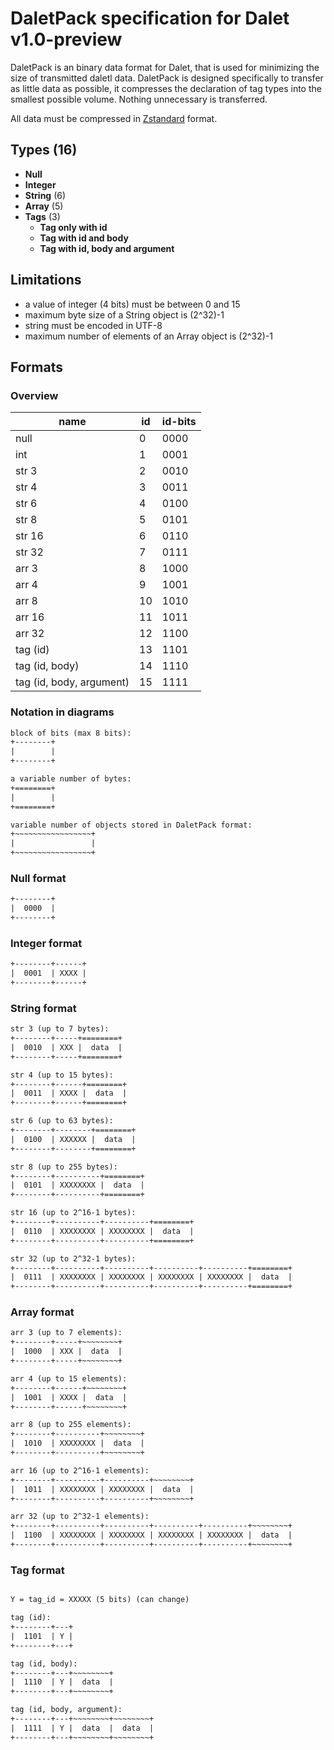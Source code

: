 # DaletPack specification for Dalet v1.0-preview

DaletPack is an binary data format for Dalet, that is used for minimizing the size of transmitted daletl data. DaletPack is designed specifically to transfer as little data as possible, it compresses the declaration of tag types into the smallest possible volume. Nothing unnecessary is transferred.

All data must be compressed in [Zstandard](https://datatracker.ietf.org/doc/html/rfc8878) format.

## Types (16)

- **Null**
- **Integer**
- **String** (6)
- **Array** (5)
- **Tags** (3)
  - **Tag only with id**
  - **Tag with id and body**
  - **Tag with id, body and argument**

## Limitations

- a value of integer (4 bits) must be between 0 and 15
- maximum byte size of a String object is (2^32)-1
- string must be encoded in UTF-8
- maximum number of elements of an Array object is (2^32)-1

## Formats

### Overview

| name                     | id  | id-bits |
| ------------------------ | --- | ------- |
| null                     | 0   | 0000    |
| int                      | 1   | 0001    |
| str 3                    | 2   | 0010    |
| str 4                    | 3   | 0011    |
| str 6                    | 4   | 0100    |
| str 8                    | 5   | 0101    |
| str 16                   | 6   | 0110    |
| str 32                   | 7   | 0111    |
| arr 3                    | 8   | 1000    |
| arr 4                    | 9   | 1001    |
| arr 8                    | 10  | 1010    |
| arr 16                   | 11  | 1011    |
| arr 32                   | 12  | 1100    |
| tag (id)                 | 13  | 1101    |
| tag (id, body)           | 14  | 1110    |
| tag (id, body, argument) | 15  | 1111    |

### Notation in diagrams

```txt
block of bits (max 8 bits):
+--------+
|        |
+--------+

a variable number of bytes:
+========+
|        |
+========+

variable number of objects stored in DaletPack format:
+~~~~~~~~~~~~~~~~~+
|                 |
+~~~~~~~~~~~~~~~~~+
```

### Null format

```txt
+--------+
|  0000  |
+--------+
```

### Integer format

```txt
+--------+------+
|  0001  | XXXX |
+--------+------+
```

### String format

```txt
str 3 (up to 7 bytes):
+--------+-----+========+
|  0010  | XXX |  data  |
+--------+-----+========+

str 4 (up to 15 bytes):
+--------+------+========+
|  0011  | XXXX |  data  |
+--------+------+========+

str 6 (up to 63 bytes):
+--------+--------+========+
|  0100  | XXXXXX |  data  |
+--------+--------+========+

str 8 (up to 255 bytes):
+--------+----------+========+
|  0101  | XXXXXXXX |  data  |
+--------+----------+========+

str 16 (up to 2^16-1 bytes):
+--------+----------+----------+========+
|  0110  | XXXXXXXX | XXXXXXXX |  data  |
+--------+----------+----------+========+

str 32 (up to 2^32-1 bytes):
+--------+----------+----------+----------+----------+========+
|  0111  | XXXXXXXX | XXXXXXXX | XXXXXXXX | XXXXXXXX |  data  |
+--------+----------+----------+----------+----------+========+
```

### Array format

```txt
arr 3 (up to 7 elements):
+--------+-----+~~~~~~~~+
|  1000  | XXX |  data  |
+--------+-----+~~~~~~~~+

arr 4 (up to 15 elements):
+--------+------+~~~~~~~~+
|  1001  | XXXX |  data  |
+--------+------+~~~~~~~~+

arr 8 (up to 255 elements):
+--------+----------+~~~~~~~~+
|  1010  | XXXXXXXX |  data  |
+--------+----------+~~~~~~~~+

arr 16 (up to 2^16-1 elements):
+--------+----------+----------+~~~~~~~~+
|  1011  | XXXXXXXX | XXXXXXXX |  data  |
+--------+----------+----------+~~~~~~~~+

arr 32 (up to 2^32-1 elements):
+--------+----------+----------+----------+----------+~~~~~~~~+
|  1100  | XXXXXXXX | XXXXXXXX | XXXXXXXX | XXXXXXXX |  data  |
+--------+----------+----------+----------+----------+~~~~~~~~+
```

### Tag format

```txt

Y = tag_id = XXXXX (5 bits) (can change)

tag (id):
+--------+---+
|  1101  | Y |
+--------+---+

tag (id, body):
+--------+---+~~~~~~~~+
|  1110  | Y |  data  |
+--------+---+~~~~~~~~+

tag (id, body, argument):
+--------+---+~~~~~~~~+~~~~~~~~+
|  1111  | Y |  data  |  data  |
+--------+---+~~~~~~~~+~~~~~~~~+
```
